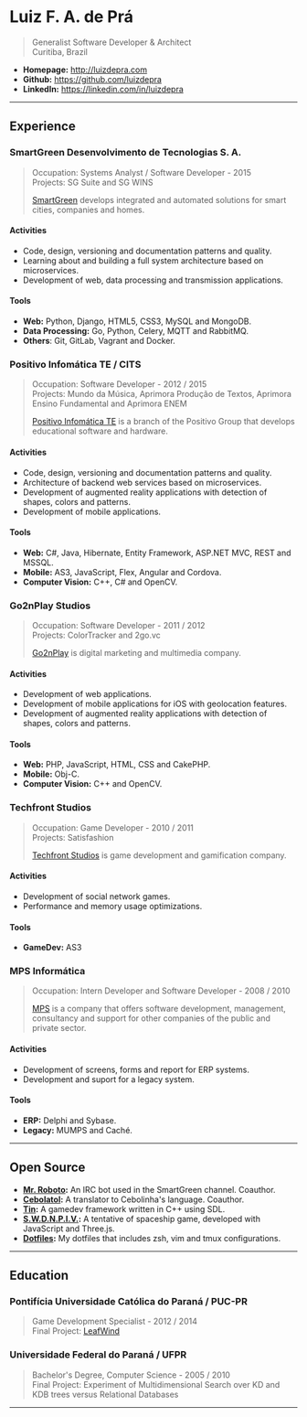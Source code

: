 # Luiz F. A. de Prá

> Generalist Software Developer & Architect<br />
> Curitiba, Brazil

- **Homepage:** http://luizdepra.com
- **Github:** https://github.com/luizdepra
- **LinkedIn:** https://linkedin.com/in/luizdepra

---
## Experience

### SmartGreen Desenvolvimento de Tecnologias S. A.

> Occupation: Systems Analyst / Software Developer - 2015<br />
> Projects: SG Suite and SG WINS
>
> [SmartGreen](http://www.smartgreen.net) develops integrated and automated solutions for smart cities, companies and homes.

#### Activities

- Code, design, versioning and documentation patterns and quality.
- Learning about and building a full system architecture based on microservices.
- Development of web, data processing and transmission applications.

#### Tools

- **Web:** Python, Django, HTML5, CSS3, MySQL and MongoDB.
- **Data Processing:** Go, Python, Celery, MQTT and RabbitMQ.
- **Others**: Git, GitLab, Vagrant and Docker.

### Positivo Infomática TE / CITS

> Occupation: Software Developer - 2012 / 2015<br />
> Projects: Mundo da Música, Aprimora Produção de Textos, Aprimora Ensino Fundamental and Aprimora ENEM
>
> [Positivo Infomática TE](http://www.positivoteceduc.com.br) is a branch of the Positivo Group that develops educational software and hardware.

#### Activities

- Code, design, versioning and documentation patterns and quality.
- Architecture of backend web services based on microservices.
- Development of augmented reality applications with detection of shapes, colors and patterns.
- Development of mobile applications.

#### Tools

- **Web:** C#, Java, Hibernate, Entity Framework, ASP.NET MVC, REST and MSSQL.
- **Mobile:** AS3, JavaScript, Flex, Angular and Cordova.
- **Computer Vision:** C++, C# and OpenCV.

### Go2nPlay Studios

> Occupation: Software Developer - 2011 / 2012<br />
> Projects: ColorTracker and 2go.vc
>
> [Go2nPlay](http://www.go2nplay.com) is digital marketing and multimedia company.

#### Activities

- Development of web applications.
- Development of mobile applications for iOS with geolocation features.
- Development of augmented reality applications with detection of shapes, colors and patterns.

#### Tools

- **Web:** PHP, JavaScript, HTML, CSS and CakePHP.
- **Mobile:** Obj-C.
- **Computer Vision:** C++ and OpenCV.

### Techfront Studios

> Occupation: Game Developer - 2010 / 2011<br />
> Projects: Satisfashion
>
> [Techfront Studios](http://www.techfront.com.br) is game development and gamification company.

#### Activities

- Development of social network games.
- Performance and memory usage optimizations.

#### Tools

- **GameDev:** AS3

### MPS Informática

> Occupation: Intern Developer and Software Developer - 2008 / 2010
>
> [MPS](http://www.mps.com.br) is a company that offers software development, management, consultancy and support for other companies of the public and private sector.

#### Activities

- Development of screens, forms and report for ERP systems.
- Development and suport for a legacy system.

#### Tools

- **ERP:** Delphi and Sybase.
- **Legacy:** MUMPS and Caché.

---
## Open Source

- **[Mr. Roboto](https://github.com/luizdepra/mr_roboto):** An IRC bot used in the SmartGreen channel. Coauthor.
- **[Cebolatol](https://github.com/julianolf/cebolatol):** A translator to Cebolinha's language. Coauthor.
- **[Tin](https://github.com/TinTeam/Tin/tree/feature/project_structure):** A gamedev framework written in C++ using SDL.
- **[S.W.D.N.P.I.V.](https://github.com/luizdepra/swdnpiv):** A tentative of spaceship game, developed with JavaScript and Three.js.
- **[Dotfiles](https://github.com/luizdepra/dotfiles):** My dotfiles that includes zsh, vim and tmux configurations.

---
## Education

### Pontifícia Universidade Católica do Paraná / PUC-PR

> Game Development Specialist - 2012 / 2014<br />
> Final Project: [LeafWind](http://www.indiedb.com/games/leafwind)

### Universidade Federal do Paraná / UFPR

> Bachelor's Degree, Computer Science - 2005 / 2010<br />
> Final Project: Experiment of Multidimensional Search over KD and KDB trees versus Relational Databases

---
